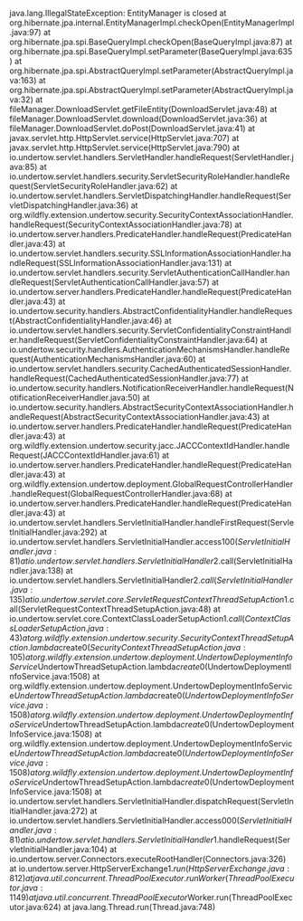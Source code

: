 java.lang.IllegalStateException: EntityManager is closed
	at org.hibernate.jpa.internal.EntityManagerImpl.checkOpen(EntityManagerImpl.java:97)
	at org.hibernate.jpa.spi.BaseQueryImpl.checkOpen(BaseQueryImpl.java:87)
	at org.hibernate.jpa.spi.BaseQueryImpl.setParameter(BaseQueryImpl.java:635)
	at org.hibernate.jpa.spi.AbstractQueryImpl.setParameter(AbstractQueryImpl.java:163)
	at org.hibernate.jpa.spi.AbstractQueryImpl.setParameter(AbstractQueryImpl.java:32)
	at fileManager.DownloadServlet.getFileEntity(DownloadServlet.java:48)
	at fileManager.DownloadServlet.download(DownloadServlet.java:36)
	at fileManager.DownloadServlet.doPost(DownloadServlet.java:41)
	at javax.servlet.http.HttpServlet.service(HttpServlet.java:707)
	at javax.servlet.http.HttpServlet.service(HttpServlet.java:790)
	at io.undertow.servlet.handlers.ServletHandler.handleRequest(ServletHandler.java:85)
	at io.undertow.servlet.handlers.security.ServletSecurityRoleHandler.handleRequest(ServletSecurityRoleHandler.java:62)
	at io.undertow.servlet.handlers.ServletDispatchingHandler.handleRequest(ServletDispatchingHandler.java:36)
	at org.wildfly.extension.undertow.security.SecurityContextAssociationHandler.handleRequest(SecurityContextAssociationHandler.java:78)
	at io.undertow.server.handlers.PredicateHandler.handleRequest(PredicateHandler.java:43)
	at io.undertow.servlet.handlers.security.SSLInformationAssociationHandler.handleRequest(SSLInformationAssociationHandler.java:131)
	at io.undertow.servlet.handlers.security.ServletAuthenticationCallHandler.handleRequest(ServletAuthenticationCallHandler.java:57)
	at io.undertow.server.handlers.PredicateHandler.handleRequest(PredicateHandler.java:43)
	at io.undertow.security.handlers.AbstractConfidentialityHandler.handleRequest(AbstractConfidentialityHandler.java:46)
	at io.undertow.servlet.handlers.security.ServletConfidentialityConstraintHandler.handleRequest(ServletConfidentialityConstraintHandler.java:64)
	at io.undertow.security.handlers.AuthenticationMechanismsHandler.handleRequest(AuthenticationMechanismsHandler.java:60)
	at io.undertow.servlet.handlers.security.CachedAuthenticatedSessionHandler.handleRequest(CachedAuthenticatedSessionHandler.java:77)
	at io.undertow.security.handlers.NotificationReceiverHandler.handleRequest(NotificationReceiverHandler.java:50)
	at io.undertow.security.handlers.AbstractSecurityContextAssociationHandler.handleRequest(AbstractSecurityContextAssociationHandler.java:43)
	at io.undertow.server.handlers.PredicateHandler.handleRequest(PredicateHandler.java:43)
	at org.wildfly.extension.undertow.security.jacc.JACCContextIdHandler.handleRequest(JACCContextIdHandler.java:61)
	at io.undertow.server.handlers.PredicateHandler.handleRequest(PredicateHandler.java:43)
	at org.wildfly.extension.undertow.deployment.GlobalRequestControllerHandler.handleRequest(GlobalRequestControllerHandler.java:68)
	at io.undertow.server.handlers.PredicateHandler.handleRequest(PredicateHandler.java:43)
	at io.undertow.servlet.handlers.ServletInitialHandler.handleFirstRequest(ServletInitialHandler.java:292)
	at io.undertow.servlet.handlers.ServletInitialHandler.access$100(ServletInitialHandler.java:81)
	at io.undertow.servlet.handlers.ServletInitialHandler$2.call(ServletInitialHandler.java:138)
	at io.undertow.servlet.handlers.ServletInitialHandler$2.call(ServletInitialHandler.java:135)
	at io.undertow.servlet.core.ServletRequestContextThreadSetupAction$1.call(ServletRequestContextThreadSetupAction.java:48)
	at io.undertow.servlet.core.ContextClassLoaderSetupAction$1.call(ContextClassLoaderSetupAction.java:43)
	at org.wildfly.extension.undertow.security.SecurityContextThreadSetupAction.lambda$create$0(SecurityContextThreadSetupAction.java:105)
	at org.wildfly.extension.undertow.deployment.UndertowDeploymentInfoService$UndertowThreadSetupAction.lambda$create$0(UndertowDeploymentInfoService.java:1508)
	at org.wildfly.extension.undertow.deployment.UndertowDeploymentInfoService$UndertowThreadSetupAction.lambda$create$0(UndertowDeploymentInfoService.java:1508)
	at org.wildfly.extension.undertow.deployment.UndertowDeploymentInfoService$UndertowThreadSetupAction.lambda$create$0(UndertowDeploymentInfoService.java:1508)
	at org.wildfly.extension.undertow.deployment.UndertowDeploymentInfoService$UndertowThreadSetupAction.lambda$create$0(UndertowDeploymentInfoService.java:1508)
	at org.wildfly.extension.undertow.deployment.UndertowDeploymentInfoService$UndertowThreadSetupAction.lambda$create$0(UndertowDeploymentInfoService.java:1508)
	at io.undertow.servlet.handlers.ServletInitialHandler.dispatchRequest(ServletInitialHandler.java:272)
	at io.undertow.servlet.handlers.ServletInitialHandler.access$000(ServletInitialHandler.java:81)
	at io.undertow.servlet.handlers.ServletInitialHandler$1.handleRequest(ServletInitialHandler.java:104)
	at io.undertow.server.Connectors.executeRootHandler(Connectors.java:326)
	at io.undertow.server.HttpServerExchange$1.run(HttpServerExchange.java:812)
	at java.util.concurrent.ThreadPoolExecutor.runWorker(ThreadPoolExecutor.java:1149)
	at java.util.concurrent.ThreadPoolExecutor$Worker.run(ThreadPoolExecutor.java:624)
	at java.lang.Thread.run(Thread.java:748)